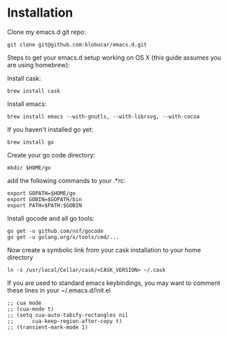 # Installation

Clone my emacs.d git repo:

    git clone git@github.com:klobucar/emacs.d.git

Steps to get your emacs.d setup working on OS X (this guide assumes you are using homebrew):

Install cask:

    brew install cask

Install emacs:

    brew install emacs --with-gnutls, --with-librsvg, --with-cocoa
    
If you haven't installed go yet:

    brew install go
    
Create your go code directory:

    mkdir $HOME/go
    
add the following commands to your .*rc:

    export GOPATH=$HOME/go
    export GOBIN=$GOPATH/bin
    export PATH=$PATH:$GOBIN
    
Install gocode and all go tools:

    go get -u github.com/nsf/gocode
    go get -u golang.org/x/tools/cmd/...
    
Now create a symbolic link from your cask installation to your home directory

    ln -s /usr/local/Cellar/cask/<CASK_VERSION> ~/.cask

If you are used to standard emacs keybindings, you may want to comment these lines in your ~/.emacs.d/init.el

    ;; cua mode
    ;; (cua-mode t)
    ;; (setq cua-auto-tabify-rectangles nil
    ;;      cua-keep-region-after-copy t)
    ;; (transient-mark-mode 1)
